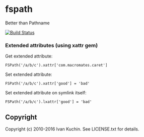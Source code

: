 # fspath

Better than Pathname

[![Build Status](https://travis-ci.org/toy/fspath-xattr.png?branch=master)](https://travis-ci.org/toy/fspath-xattr)

### Extended attributes (using xattr gem)

Get extended attribute:

    FSPath('/a/b/c').xattr['com.macromates.caret']

Set extended attribute:

    FSPath('/a/b/c').xattr['good'] = 'bad'

Set extended attribute on symlink itself:

    FSPath('/a/b/c').lxattr['good'] = 'bad'

## Copyright

Copyright (c) 2010-2016 Ivan Kuchin. See LICENSE.txt for details.
